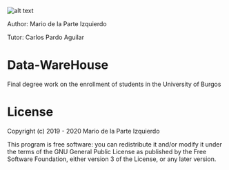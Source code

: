 ![alt text](https://github.com/mdi0007/Sistema-Informacion-sobre-Matriculacion/blob/master/logo.JPG)

Author: Mario de la Parte Izquierdo

Tutor: Carlos Pardo Aguilar

# Data-WareHouse

Final degree work on the enrollment of students in the University of Burgos







# License

Copyright (c) 2019 - 2020 Mario de la Parte Izquierdo

This program is free software: you can redistribute it and/or modify it under the terms of the GNU General Public License as published by the Free Software Foundation, either version 3 of the License, or any later version.

